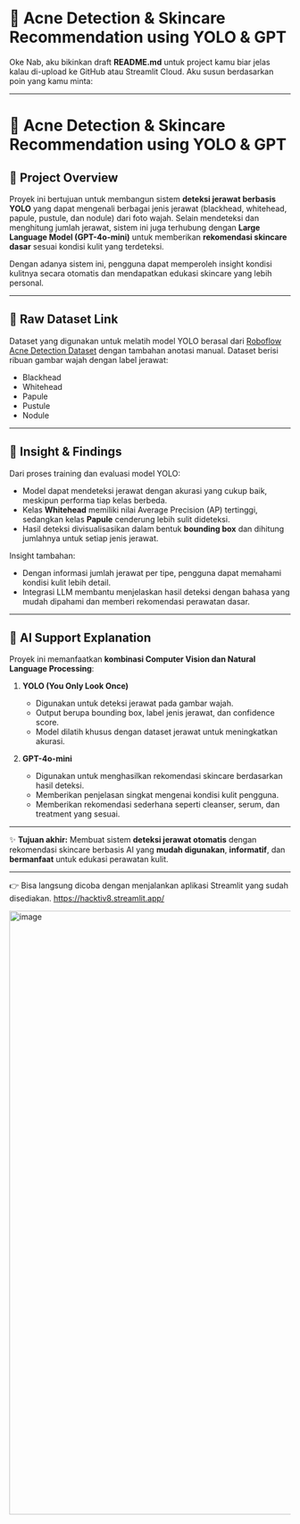 # 🌸 Acne Detection & Skincare Recommendation using YOLO & GPT

Oke Nab, aku bikinkan draft **README.md** untuk project kamu biar jelas kalau di-upload ke GitHub atau Streamlit Cloud.
Aku susun berdasarkan poin yang kamu minta:

---

# 🌸 Acne Detection & Skincare Recommendation using YOLO & GPT

## 📌 Project Overview

Proyek ini bertujuan untuk membangun sistem **deteksi jerawat berbasis YOLO** yang dapat mengenali berbagai jenis jerawat (blackhead, whitehead, papule, pustule, dan nodule) dari foto wajah.
Selain mendeteksi dan menghitung jumlah jerawat, sistem ini juga terhubung dengan **Large Language Model (GPT-4o-mini)** untuk memberikan **rekomendasi skincare dasar** sesuai kondisi kulit yang terdeteksi.

Dengan adanya sistem ini, pengguna dapat memperoleh insight kondisi kulitnya secara otomatis dan mendapatkan edukasi skincare yang lebih personal.

---

## 📂 Raw Dataset Link

Dataset yang digunakan untuk melatih model YOLO berasal dari [Roboflow Acne Detection Dataset](https://roboflow.com/) dengan tambahan anotasi manual.
Dataset berisi ribuan gambar wajah dengan label jerawat:

* Blackhead
* Whitehead
* Papule
* Pustule
* Nodule

---

## 🔎 Insight & Findings

Dari proses training dan evaluasi model YOLO:

* Model dapat mendeteksi jerawat dengan akurasi yang cukup baik, meskipun performa tiap kelas berbeda.
* Kelas **Whitehead** memiliki nilai Average Precision (AP) tertinggi, sedangkan kelas **Papule** cenderung lebih sulit dideteksi.
* Hasil deteksi divisualisasikan dalam bentuk **bounding box** dan dihitung jumlahnya untuk setiap jenis jerawat.

Insight tambahan:

* Dengan informasi jumlah jerawat per tipe, pengguna dapat memahami kondisi kulit lebih detail.
* Integrasi LLM membantu menjelaskan hasil deteksi dengan bahasa yang mudah dipahami dan memberi rekomendasi perawatan dasar.

---

## 🤖 AI Support Explanation

Proyek ini memanfaatkan **kombinasi Computer Vision dan Natural Language Processing**:

1. **YOLO (You Only Look Once)**

   * Digunakan untuk deteksi jerawat pada gambar wajah.
   * Output berupa bounding box, label jenis jerawat, dan confidence score.
   * Model dilatih khusus dengan dataset jerawat untuk meningkatkan akurasi.

2. **GPT-4o-mini**

   * Digunakan untuk menghasilkan rekomendasi skincare berdasarkan hasil deteksi.
   * Memberikan penjelasan singkat mengenai kondisi kulit pengguna.
   * Memberikan rekomendasi sederhana seperti cleanser, serum, dan treatment yang sesuai.

---

✨ **Tujuan akhir:**
Membuat sistem **deteksi jerawat otomatis** dengan rekomendasi skincare berbasis AI yang **mudah digunakan**, **informatif**, dan **bermanfaat** untuk edukasi perawatan kulit.

---

👉 Bisa langsung dicoba dengan menjalankan aplikasi Streamlit yang sudah disediakan.
https://hacktiv8.streamlit.app/



<img width="1920" height="1080" alt="image" src="https://github.com/user-attachments/assets/92422a9d-5734-4273-8dc5-e653e546418f" />
